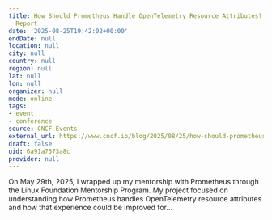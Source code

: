 ```yaml
---
title: How Should Prometheus Handle OpenTelemetry Resource Attributes? – A UX Research
  Report
date: '2025-08-25T19:42:02+00:00'
endDate: null
location: null
city: null
country: null
region: null
lat: null
lon: null
organizer: null
mode: online
tags:
- event
- conference
source: CNCF Events
external_url: https://www.cncf.io/blog/2025/08/25/how-should-prometheus-handle-opentelemetry-resource-attributes-a-ux-research-report/
draft: false
uid: 6a91a7573a8c
provider: null
---
```

On May 29th, 2025, I wrapped up my mentorship with Prometheus through the Linux Foundation Mentorship Program. My project focused on understanding how Prometheus handles OpenTelemetry resource attributes and how that experience could be improved for...
